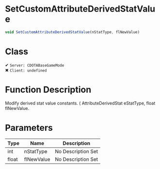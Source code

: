 # SetCustomAttributeDerivedStatValue
```js
void SetCustomAttributeDerivedStatValue(nStatType, flNewValue)
```
# Class
✔ `Server: CDOTABaseGameMode`  
✖ `Client: undefined`  

# Function Description
Modify derived stat value constants. ( AttributeDerivedStat eStatType, float flNewValue.
# Parameters
Type|Name|Description
--|--|--
int|nStatType|No Description Set
float|flNewValue|No Description Set
